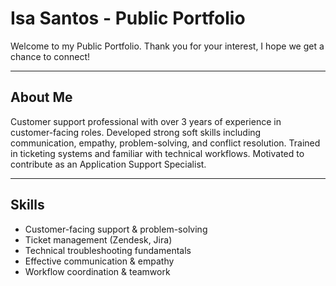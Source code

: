 # Isa Santos - Public Portfolio

Welcome to my Public Portfolio. Thank you for your interest, I hope we get a chance to connect!

---

## About Me
Customer support professional with over 3 years of experience in customer-facing roles. Developed strong soft skills including communication, empathy, problem-solving, and conflict resolution. Trained in ticketing systems and familiar with technical workflows. Motivated to contribute as an Application Support Specialist.

---

## Skills
- Customer-facing support & problem-solving
- Ticket management (Zendesk, Jira)
- Technical troubleshooting fundamentals
- Effective communication & empathy
- Workflow coordination & teamwork
